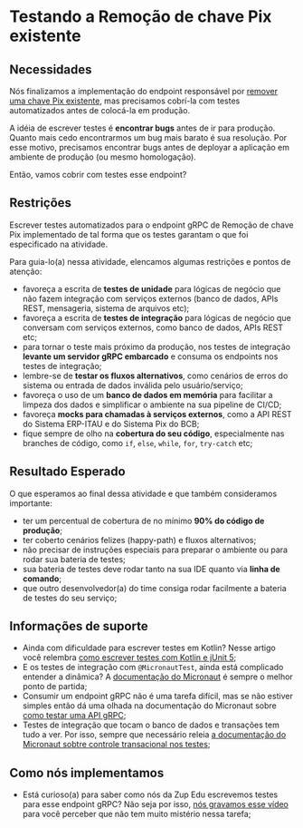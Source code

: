 # Testando a Remoção de chave Pix existente

## Necessidades

Nós finalizamos a implementação do endpoint responsável por [remover uma chave Pix existente](010-removendo-uma-chave-pix-existente.md), mas precisamos cobrí-la com testes automatizados antes de colocá-la em produção. 

A idéia de escrever testes é **encontrar bugs** antes de ir para produção. Quanto mais cedo encontrarmos um bug mais barato é sua resolução. Por esse motivo, precisamos encontrar bugs antes de deployar a aplicação em ambiente de produção (ou mesmo homologação).

Então, vamos cobrir com testes esse endpoint?
   
## Restrições

Escrever testes automatizados para o endpoint gRPC de Remoção de chave Pix implementado de tal forma que os testes garantam o que foi especificado na atividade.

Para guia-lo(a) nessa atividade, elencamos algumas restrições e pontos de atenção:

- favoreça a escrita de **testes de unidade** para lógicas de negócio que não fazem integração com serviços externos (banco de dados, APIs REST, mensageria, sistema de arquivos etc);
- favoreça a escrita de **testes de integração** para lógicas de negócio que conversam com serviços externos, como banco de dados, APIs REST etc;
- para tornar o teste mais próximo da produção, nos testes de integração **levante um servidor gRPC embarcado** e consuma os endpoints nos testes de integração;
- lembre-se de **testar os fluxos alternativos**, como cenários de erros do sistema ou entrada de dados inválida pelo usuário/serviço;
- favoreça o uso de um **banco de dados em memória** para facilitar a limpeza dos dados e simplificar o ambiente na sua pipeline de CI/CD;
- favoreça **mocks para chamadas à serviços externos**, como a API REST do Sistema ERP-ITAU e do Sistema Pix do BCB;
- fique sempre de olho na **cobertura do seu código**, especialmente nas branches de código, como `if`, `else`, `while`, `for`, `try-catch` etc;

## Resultado Esperado

O que esperamos ao final dessa atividade e que também consideramos importante:

- ter um percentual de cobertura de no mínimo **90% do código de produção**;
- ter coberto cenários felizes (happy-path) e fluxos alternativos;
- não precisar de instruções especiais para preparar o ambiente ou para rodar sua bateria de testes;
- sua bateria de testes deve rodar tanto na sua IDE quanto via **linha de comando**;
- que outro desenvolvedor(a) do time consiga rodar facilmente a bateria de testes do seu serviço;

## Informações de suporte

- Ainda com dificuldade para escrever testes em Kotlin? Nesse artigo você relembra [como escrever testes com Kotlin e jUnit 5](](https://www.baeldung.com/kotlin/junit-5-kotlin));
- E os testes de integração com `@MicronautTest`, ainda está complicado entender a dinâmica? A [documentação do Micronaut](https://micronaut-projects.github.io/micronaut-test/latest/guide/#junit5) é sempre o melhor ponto de partida;
- Consumir um endpoint gRPC não é uma tarefa difícil, mas se não estiver simples então dá uma olhada na documentação do Micronaut sobre [como testar uma API gRPC](https://micronaut-projects.github.io/micronaut-grpc/snapshot/guide/index.html#_testing_the_server);
- Testes de integração que tocam o banco de dados e transações tem tudo a ver. Por isso, sempre que necessário releia [a documentação do Micronaut sobtre controle transacional nos testes](https://micronaut-projects.github.io/micronaut-test/latest/guide/#_transaction_semantics);

## Como nós implementamos

- Está curioso(a) para saber como nós da Zup Edu escrevemos testes para esse endpoint gRPC? Não seja por isso, [nós gravamos esse vídeo](https://www.youtube.com/watch?v=Qqim-yNRkCU) para você perceber que não tem muito mistério nessa tarefa;

